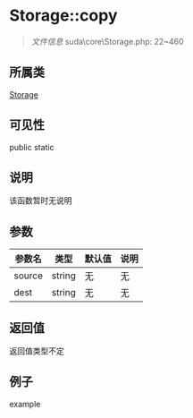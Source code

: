 # Storage::copy

> *文件信息* suda\core\Storage.php: 22~460
## 所属类 

[Storage](../Storage.md)

## 可见性

  public  static
## 说明

该函数暂时无说明

## 参数

| 参数名 | 类型 | 默认值 | 说明 |
|--------|-----|-------|-------|
| source |  string | 无 | 无 |
| dest |  string | 无 | 无 |

## 返回值
返回值类型不定

## 例子

example